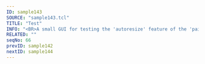 ```yaml
---
ID: sample143
SOURCE: "sample143.tcl"
TITLE: "Test"
INFO: "<BR>A small GUI for testing the 'autoresize' feature of the 'paint' method'"
RELATED: ""
seqNo: 66
prevID: sample142
nextID: sample144
---
```

